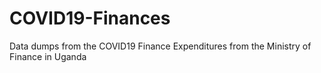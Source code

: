 # COVID19-Finances
Data dumps from the COVID19 Finance Expenditures from the Ministry of Finance in Uganda

